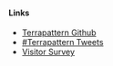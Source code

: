 #### Links

* [Terrapattern Github](http://github.com/workergnome/terrapattern)
* [#Terrapattern Tweets](https://twitter.com/hashtag/terrapattern)
* [Visitor Survey](http://goo.gl/forms/8T7zY28nHm)
